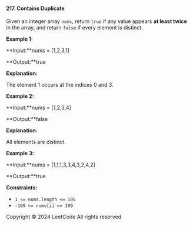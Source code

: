 #### 217\. Contains Duplicate

Given an integer array `nums`, return `true` if any value appears **at least twice** in the array, and return `false` if every element is distinct.

**Example 1:**

**Input:**nums = \[1,2,3,1\]

**Output:**true

**Explanation:**

The element 1 occurs at the indices 0 and 3.

**Example 2:**

**Input:**nums = \[1,2,3,4\]

**Output:**false

**Explanation:**

All elements are distinct.

**Example 3:**

**Input:**nums = \[1,1,1,3,3,4,3,2,4,2\]

**Output:**true

**Constraints:**

*   `1 <= nums.length <= 105`
*   `-109 <= nums[i] <= 109`

Copyright ©️ 2024 LeetCode All rights reserved
